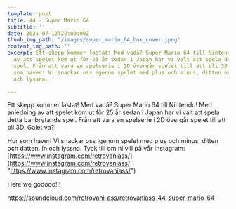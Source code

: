 ```yaml
---
template: post
title: 44 - Super Mario 64
subtitle: ''
date: 2021-07-12T22:00:00Z
thumb_img_path: "/images/super_mario_64_box_cover.jpeg"
content_img_path: ''
excerpt: Ett skepp kommer lastat! Med vadå? Super Mario 64 till Nintendo! Med anledning
  av att spelet kom ut för 25 år sedan i Japan har vi valt att spela detta banbrytande
  spel. Från att vara en spelserie i 2D övergår spelet till att bli 3D. Galet va?!Hur
  som haver! Vi snackar oss igenom spelet med plus och minus, ditten och datten. In
  och lyssna.

---
```

Ett skepp kommer lastat! Med vadå? Super Mario 64 till Nintendo! Med anledning av att spelet kom ut för 25 år sedan i Japan har vi valt att spela detta banbrytande spel. Från att vara en spelserie i 2D övergår spelet till att bli 3D. Galet va?!  
  
Hur som haver! Vi snackar oss igenom spelet med plus och minus, ditten och datten. In och lyssna. Tyck till om ni vill på vår Instagram: [https://www.instagram.com/retrovaniass/](https://www.instagram.com/retrovaniass/ "https://www.instagram.com/retrovaniass/")  
  
Here we gooooo!!!

https://soundcloud.com/retrovani-ass/retrovaniass-44-super-mario-64